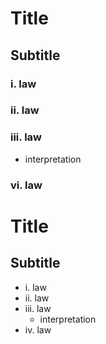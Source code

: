 # Title
## Subtitle
### i. law
### ii. law
### iii. law
- interpretation
### vi. law

# Title
## Subtitle
- i. law
- ii. law
- iii. law
  - interpretation
- iv. law
